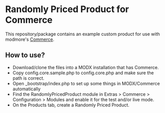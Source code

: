 # Randomly Priced Product for Commerce

This repository/package contains an example custom product for use with modmore's [Commerce](https://www.modmore.com/commerce/).

## How to use?

- Download/clone the files into a MODX installation that has Commerce.
- Copy config.core.sample.php to config.core.php and make sure the path is correct.
- Open _bootstrap/index.php to set up some things in MODX/Commerce automatically
- Find the RandomlyPricedProduct module in Extras > Commerce > Configuration > Modules and enable it for the test and/or live mode.
- On the Products tab, create a Randomly Priced Product.

